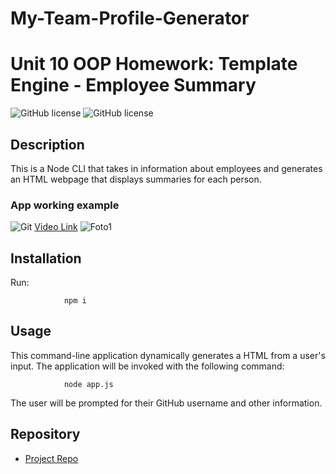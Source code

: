 # My-Team-Profile-Generator
# Unit 10 OOP Homework: Template Engine - Employee Summary

![GitHub license](https://img.shields.io/badge/Made%20by-%40mohamed0228-orange)
![GitHub license](https://img.shields.io/badge/license-MIT-blue.svg)

## Description

This is a Node CLI that takes in information about employees and generates an HTML webpage that displays summaries for each person. 

### App working example

![Git](video.gif)
[Video Link](https://drive.google.com/file/d/1avhJrr5IlHLYr-3MqivEXg17pZmkCfiV/view)
![Foto1](foto1.png)

## Installation
Run:

                npm i

## Usage

This command-line application dynamically generates a HTML from a user's input. The application will be invoked with the following command:

                node app.js

The user will be prompted for their GitHub username and other information.


## Repository

- [Project Repo](https://github.com/mohamed0228/My-Team-Profile-Generator)
